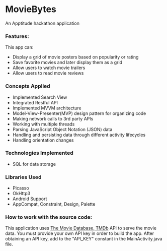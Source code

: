 # MovieBytes
An Apptitude hackathon application

### Features:
This app can:
* Display a grid of movie posters based on popularity or rating
* Save favorite movies and later display them as a grid
* Allow users to watch movie trailers
* Allow users to read movie reviews

### Concepts Applied
* Implemented Search View
* Integrated Restful API 
* Implemented MVVM architecture
* Model-View-Presenter(MVP) design pattern for organizing code
* Making network calls to 3rd party APIs
* Working with multiple threads
* Parsing JavaScript Object Notation (JSON) data
* Handling and persisting data through different activity lifecycles
* Handling orientation changes

### Technologies Implemented
* SQL for data storage

### Libraries Used
* Picasso
* OkHttp3
* Android Support
* AppCompat, Constraint, Design, Palette

### How to work with the source code:
This application uses [The Movie Database, TMDb](https://www.themoviedb.org/) API to serve the movie data. You must provide your own API key in order to build the app. After obtaining an API key, add to the "API_KEY" constant in the MainActivity.java file.
